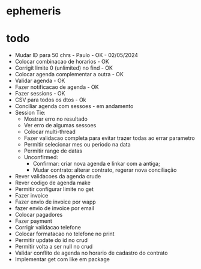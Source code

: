 # ephemeris

# todo
* Mudar ID para 50 chrs - Paulo - OK - 02/05/2024
* Colocar combinacao de horarios - OK
* Corrigit limite 0 (unlimited) no find - OK
* Colocar agenda complementar a outra - OK
* Validar agenda - OK
* Fazer notificacao de agenda - OK
* Fazer sessions - OK
* CSV para todos os dtos - Ok
* Conciliar agenda com sessoes - em andamento 
* Session Tie:
    - Mostrar erro no resultado
    - Ver erro de algumas sessoes
    - Colocar multi-thread
    - Fazer validacao completa para evitar trazer todas ao errar parametro
    - Permitir selecionar mes ou periodo na data
    - Permitir range de datas
    - Unconfirmed:
        - Confirmar: criar nova agenda e linkar com a antiga;
        - Mudar contrato: alterar contrato, regerar nova conciliação
* Rever validacoes da agenda crude
* Rever codigo de agenda make
* Permitir configurar limite no get
* Fazer invoice
* Fazer envio de invoice por wapp
* fazer envio de invoice por email
* Colocar pagadores
* Fazer payment
* Corrigir validacao telefone
* Colocar formatacao no telefone no print
* Permitir update do id no crud
* Permitir volta a ser null no crud
* Validar conflito de agenda no horario de cadastro do contrato
* Implementar get com like em package
